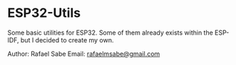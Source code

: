 # ESP32-Utils
Some basic utilities for ESP32. Some of them already exists within the ESP-IDF, but I decided to create my own.

Author: Rafael Sabe
Email: rafaelmsabe@gmail.com
